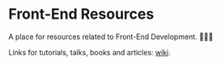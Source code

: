 # Front-End Resources

A place for resources related to Front-End Development. 👩🏻‍🏫

Links for tutorials, talks, books and articles: [wiki](https://github.com/mileine/frontend-resources/wiki).
